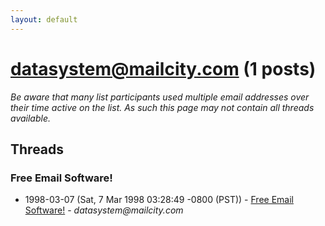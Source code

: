 ```yaml
---
layout: default
---
```


# datasystem@mailcity.com (1 posts)

_Be aware that many list participants used multiple email addresses over their time active on the list. As such this page may not contain all threads available._

## Threads

### Free Email Software!
+ 1998-03-07 (Sat, 7 Mar 1998 03:28:49 -0800 (PST)) - [Free Email Software!](/archive/1998/03/8424122c6cd006d785c6916002c2c2cc2367c4623754ca27c9da36f9faf21018) - _datasystem@mailcity.com_

